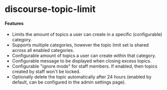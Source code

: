 # discourse-topic-limit
#### Features
- Limits the amount of topics a user can create in a specific (configurable) category.
- Supports multiple categories, however the topic limit set is shared across all enabled categories.
- Configurable amount of topics a user can create within that category.
- Configurable message to be displayed when closing excess topics.
- Configurable "ignore mode" for staff members. If enabled, then topics created by staff won't be locked.
- Optionally delete the topic automatically after 24 hours (enabled by default, can be configured in the admin settings page).